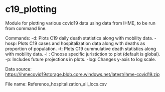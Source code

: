 # c19_plotting

Module for plotting various covid19 data using data from IHME, to be run from command line.

Commands:
-d: Plots C19 daily death statistics along with mobility data.
-hosp: Plots C19 cases and hospitalization data along with deaths as proportion of population.
-t: Plots C19 cummulative death statistics along with mobility data.
-l <jurisdiction>: Choose specific juristiction to plot (default is global).
-p: Includes future projections in plots.
-log: Changes y-axis to log scale.

Data source: 
https://ihmecovid19storage.blob.core.windows.net/latest/ihme-covid19.zip

File name:
Reference_hospitalization_all_locs.csv
